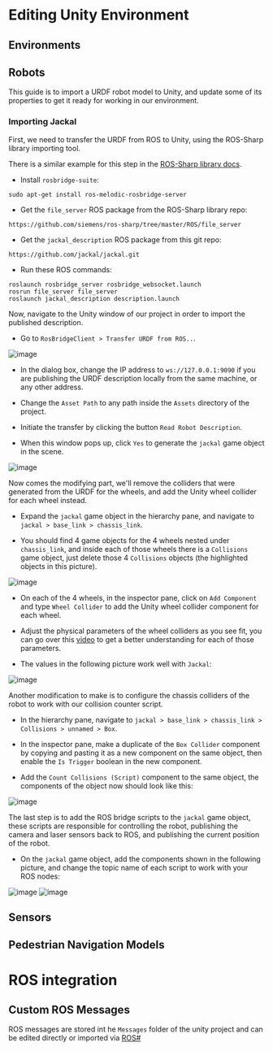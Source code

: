 # Editing Unity Environment

## Environments

## Robots

This guide is to import a URDF robot model to Unity, and update some of its properties to get it ready for working in our environment.

### Importing Jackal

First, we need to transfer the URDF from ROS to Unity, using the ROS-Sharp library importing tool.

There is a similar example for this step in the [ROS-Sharp library docs](https://github.com/siemens/ros-sharp/wiki/User_App_ROS_TransferURDFFromROS).

- Install `rosbridge-suite`:
```
sudo apt-get install ros-melodic-rosbridge-server
```

- Get the `file_server` ROS package from the ROS-Sharp library repo:
```
https://github.com/siemens/ros-sharp/tree/master/ROS/file_server
```

- Get the `jackal_description` ROS package from this git repo:
```
https://github.com/jackal/jackal.git
```

- Run these ROS commands:
```
roslaunch rosbridge_server rosbridge_websocket.launch
rosrun file_server file_server
roslaunch jackal_description description.launch
```

Now, navigate to the Unity window of our project in order to import the published description.

- Go to `RosBridgeClient > Transfer URDF from ROS..`.

![image](images/urdf-import-window.png)

- In the dialog box, change the IP address to `ws://127.0.0.1:9090` if you are publishing the URDF description locally from the same machine, or any other address.

- Change the `Asset Path` to any path inside the `Assets` directory of the project.

- Initiate the transfer by clicking the button `Read Robot Description`.

- When this window pops up, click `Yes` to generate the `jackal` game object in the scene.

![image](images/urdf-import-gameobject.png)

Now comes the modifying part, we'll remove the colliders that were generated from the URDF for the wheels, and add the Unity wheel collider for each wheel instead.

- Expand the `jackal` game object in the hierarchy pane, and navigate to `jackal > base_link > chassis_link`.

- You should find 4 game objects for the 4 wheels nested under `chassis_link`, and inside each of those wheels there is a `Collisions` game object, just delete those 4 `Collisions` objects (the highlighted objects in this picture).

![image](images/urdf-import-collisions.png)

- On each of the 4 wheels, in the inspector pane, click on `Add Component` and type `Wheel Collider` to add the Unity wheel collider component for each wheel.

- Adjust the physical parameters of the wheel colliders as you see fit, you can go over this [video](https://www.youtube.com/watch?v=mnAEeE3FcvA) to get a better understanding for each of those parameters.

- The values in the following picture work well with `Jackal`:

![image](images/urdf-wheel-collider.png)

Another modification to make is to configure the chassis colliders of the robot to work with our collision counter script.

- In the hierarchy pane, navigate to `jackal > base_link > chassis_link > Collisions > unnamed > Box`.

- In the inspector pane, make a duplicate of the `Box Collider` component by copying and pasting it as a new component on the same object, then enable the `Is Trigger` boolean in the new component.

- Add the `Count Collisions (Script)` component to the same object, the components of the object now should look like this:

![image](images/urdf-box-collider.png)

The last step is to add the ROS bridge scripts to the `jackal` game object, these scripts are responsible for controlling the robot, publishing the camera and laser sensors back to ROS, and publishing the current position of the robot.

- On the `jackal` game object, add the components shown in the following picture, and change the topic name of each script to work with your ROS nodes:

![image](images/urdf-ros-scripts-motors.png)
![image](images/urdf-ros-scripts-sensors.png)


## Sensors

## Pedestrian Navigation Models

# ROS integration

## Custom ROS Messages

ROS messages are stored int he `Messages` folder of the unity project and can be edited directly or imported via [ROS#](https://github.com/siemens/ros-sharp/wiki/Dev_NewMessageTypes)
